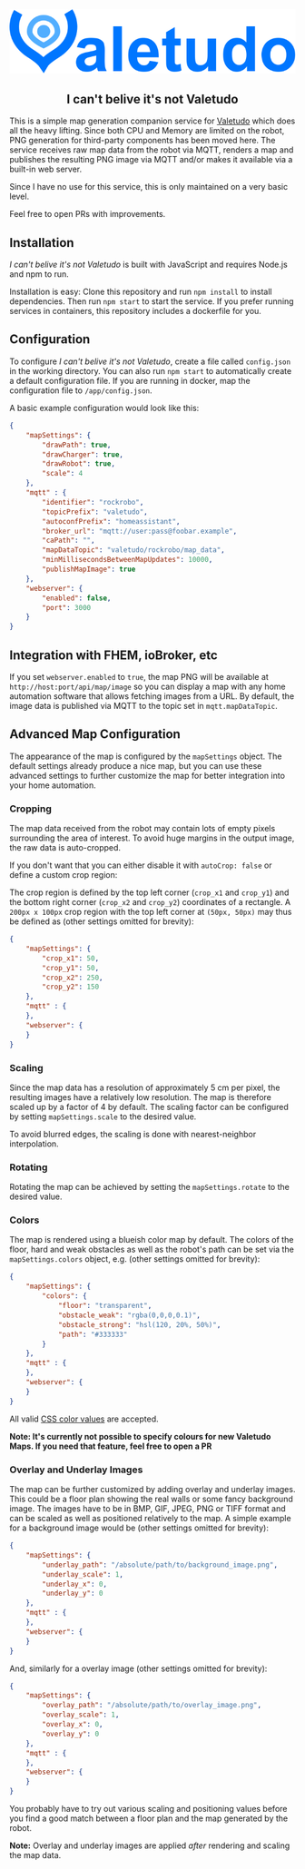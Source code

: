 <div align="center">
    <a href="https://github.com/Hypfer/Valetudo">
        <img src="https://github.com/Hypfer/Valetudo/blob/master/assets/logo/valetudo_logo_with_name.svg" width="800" alt="valetudo">
    </a>
    <p align="center"><h2>I can't belive it's not Valetudo</h2></p>
</div>

This is a simple map generation companion service for
[Valetudo](https://github.com/Hypfer/Valetudo) which does all the heavy
lifting.
Since both CPU and Memory are limited on the robot, PNG generation for
third-party components has been moved here. The service receives raw map
data from the robot via MQTT, renders a map and publishes the resulting
PNG image via MQTT and/or makes it available via a built-in web server.

Since I have no use for this service, this is only maintained on a very basic level.

Feel free to open PRs with improvements.

## Installation

*I can't belive it's not Valetudo* is built with JavaScript and requires
Node.js and npm to run.

Installation is easy: Clone this repository and run `npm install` to
install dependencies. Then run `npm start` to start the service.
If you prefer running services in containers, this repository includes
a dockerfile for you.

## Configuration
To configure *I can't belive it's not Valetudo*, create a file called
`config.json` in the working directory. You can also run `npm start` to
automatically create a default configuration file. If you are running in
docker, map the configuration file to `/app/config.json`.

A basic example configuration would look like this:

```json
{
    "mapSettings": {
        "drawPath": true,
        "drawCharger": true,
        "drawRobot": true,
        "scale": 4
    },
    "mqtt" : {
        "identifier": "rockrobo",
        "topicPrefix": "valetudo",
        "autoconfPrefix": "homeassistant",
        "broker_url": "mqtt://user:pass@foobar.example",
        "caPath": "",
        "mapDataTopic": "valetudo/rockrobo/map_data",
        "minMillisecondsBetweenMapUpdates": 10000,
        "publishMapImage": true
    },
    "webserver": {
        "enabled": false,
        "port": 3000
    }
}
```

## Integration with FHEM, ioBroker, etc
If you set `webserver.enabled` to `true`, the map PNG will be available
at `http://host:port/api/map/image` so you can display a map with any
home automation software that allows fetching images from a URL.
By default, the image data is published via MQTT to the topic set in
`mqtt.mapDataTopic`.

## Advanced Map Configuration
The appearance of the map is configured by the `mapSettings`
object. The default settings already produce a nice map, but you can 
use these advanced settings to further customize the map for better
integration into your home automation.

### Cropping
The map data received from the robot may contain lots of empty pixels
surrounding the area of interest.
To avoid huge margins in the output image, the raw data is auto-cropped.

If you don't want that you can either disable it with `autoCrop: false` or define a custom crop region:

The crop region is defined by the top left corner (`crop_x1` and
`crop_y1`) and the bottom right corner (`crop_x2` and `crop_y2`)
coordinates of a rectangle.
A `200px x 100px` crop region with the top left corner at
`(50px, 50px)` may thus be defined as (other settings omitted for
brevity):

```json
{
    "mapSettings": {
        "crop_x1": 50,
        "crop_y1": 50,
        "crop_x2": 250,
        "crop_y2": 150
    },
    "mqtt" : {
    },
    "webserver": {
    }
}
```

### Scaling
Since the map data has a resolution of approximately 5 cm per pixel, the
resulting images have a relatively low resolution. The map is therefore
scaled up by a factor of 4 by default. The scaling factor can be
configured by setting `mapSettings.scale` to the desired value.

To avoid blurred edges, the scaling is done with nearest-neighbor
interpolation.

### Rotating
Rotating the map can be achieved by setting the `mapSettings.rotate` to the desired value.

### Colors
The map is rendered using a blueish color map by default. The colors
of the floor, hard and weak obstacles as well as the robot's path can
be set via the `mapSettings.colors` object, e.g. (other settings
omitted for brevity):

```json
{
    "mapSettings": {
        "colors": {
            "floor": "transparent",
            "obstacle_weak": "rgba(0,0,0,0.1)",
            "obstacle_strong": "hsl(120, 20%, 50%)",
            "path": "#333333"
        }
    },
    "mqtt" : {
    },
    "webserver": {
    }
}
```

All valid
[CSS color values](https://developer.mozilla.org/en-US/docs/Web/CSS/color_value)
are accepted.

**Note: It's currently not possible to specify colours for new Valetudo Maps. If you need that feature, feel free to open a PR**

### Overlay and Underlay Images
The map can be further customized by adding overlay and underlay images.
This could be a floor plan showing the real walls or some fancy
background image. The images have to be in BMP, GIF, JPEG, PNG or TIFF
format and can be scaled as well as positioned relatively to the map.
A simple example for a background image would be (other settings omitted
for brevity):

```json
{
    "mapSettings": {
        "underlay_path": "/absolute/path/to/background_image.png",
        "underlay_scale": 1,
        "underlay_x": 0,
        "underlay_y": 0
    },
    "mqtt" : {
    },
    "webserver": {
    }
}
```

And, similarly for a overlay image (other settings omitted for brevity): 

```json
{
    "mapSettings": {
        "overlay_path": "/absolute/path/to/overlay_image.png",
        "overlay_scale": 1,
        "overlay_x": 0,
        "overlay_y": 0
    },
    "mqtt" : {
    },
    "webserver": {
    }
}
```

You probably have to try out various scaling and positioning values
before you find a good match between a floor plan and the map generated
by the robot.

**Note:** Overlay and underlay images are applied *after* rendering and
scaling the map data.
